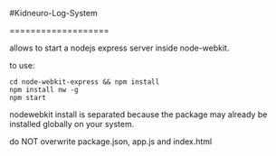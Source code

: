 #Kidneuro-Log-System

===================

allows to start a nodejs express server inside node-webkit.

to use:
```
cd node-webkit-express && npm install
npm install nw -g
npm start
```

nodewebkit install is separated because the package may already be installed globally on your system.

do NOT overwrite package.json, app.js and index.html

